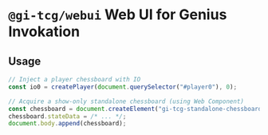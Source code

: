 # `@gi-tcg/webui` Web UI for Genius Invokation

## Usage

```js
// Inject a player chessboard with IO
const io0 = createPlayer(document.querySelector("#player0"), 0);

// Acquire a show-only standalone chessboard (using Web Component)
const chessboard = document.createElement("gi-tcg-standalone-chessboard");
chessboard.stateData = /* ... */;
document.body.append(chessboard);
```
